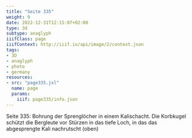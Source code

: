 ```yaml
---
title: "Seite 335"
weight: 9
date: 2022-12-31T12:15:07+02:00
type: 3d
subtype: anaglyph
iiifClass: page
iiifContext: http://iiif.io/api/image/2/context.json
tags:
- 3D
- anaglyph
- photo
- germany
resources:
- src: "page335.jxl"
  name: page
  params:
    iiif: page335/info.json
---
```


Seite 335: Bohrung der Sprenglöcher in einem Kalischacht. Die Korbkugel schützt die Bergleute vor Stürzen in das tiefe Loch, in das das abgesprengte Kali nachrutscht (oben)
